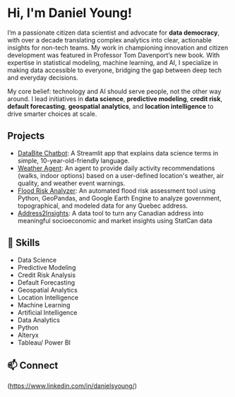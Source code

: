 # Hi, I'm Daniel Young!

I’m a passionate citizen data scientist and advocate for **data democracy**, with over a decade translating complex analytics into clear, actionable insights for non-tech teams. My work in championing innovation and citizen development was featured in Professor Tom Davenport’s new book. With expertise in statistical modeling, machine learning, and AI, I specialize in making data accessible to everyone, bridging the gap between deep tech and everyday decisions.

My core belief: technology and AI should serve people, not the other way around. I lead initiatives in **data science**, **predictive modeling**, **credit risk**, **default forecasting**, **geospatial analytics**, and **location intelligence** to drive smarter choices at scale.

## Projects
- [DataBite Chatbot](https://github.com/pegasuschild/DataBite-Chatbot): A Streamlit app that explains data science terms in simple, 10-year-old-friendly language.
- [Weather Agent](https://github.com/pegasuschild/weather-agent): An agent to provide daily activity recommendations (walks, indoor options) based on a user-defined location's weather, air quality, and weather event warnings.
- [Flood Risk Analyzer](https://github.com/pegasuschild/flood-risk-analyzer): An automated flood risk assessment tool using Python, GeoPandas, and Google Earth Engine to analyze government, topographical, and modeled data for any Quebec address.
- [Address2Insights](https://github.com/pegasuschild/Address2Insights): A data tool to turn any Canadian address into meaningful socioeconomic and market insights using StatCan data

## 🌟 Skills
- Data Science
- Predictive Modeling
- Credit Risk Analysis
- Default Forecasting
- Geospatial Analytics
- Location Intelligence
- Machine Learning
- Artificial Intelligence
- Data Analytics
- Python
- Alteryx
- Tableau/ Power BI

## 📫 Connect
(https://www.linkedin.com/in/danielsyoung/)
